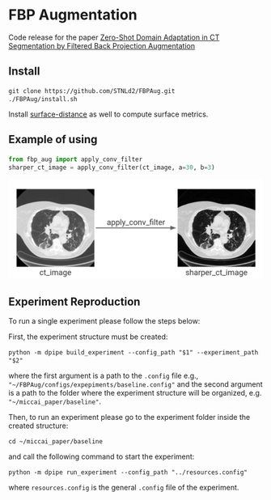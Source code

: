 # FBP Augmentation
Code release for the paper [Zero-Shot Domain Adaptation in CT Segmentation by Filtered Back Projection Augmentation](https://arxiv.org/abs/2107.08543)
## Install

```
git clone https://github.com/STNLd2/FBPAug.git
./FBPAug/install.sh
```
Install [surface-distance](https://github.com/deepmind/surface-distance) as well to compute surface metrics.

## Example of using
```python
from fbp_aug import apply_conv_filter
sharper_ct_image = apply_conv_filter(ct_image, a=30, b=3)

```
![example of using](https://github.com/STNLd2/FBPAug/blob/master/pics/example_of_transform.png?raw=true)

## Experiment Reproduction
To run a single experiment please follow the steps below:

First, the experiment structure must be created:
```
python -m dpipe build_experiment --config_path "$1" --experiment_path "$2"
```

where the first argument is a path to the `.config` file e.g., 
`"~/FBPAug/configs/expepiments/baseline.config"`
and the second argument is a path to the folder where the experiment
structure will be organized, e.g.
`"~/miccai_paper/baseline"`.

Then, to run an experiment please go to the experiment folder inside the created structure:
```
cd ~/miccai_paper/baseline
```
and call the following command to start the experiment:
```
python -m dpipe run_experiment --config_path "../resources.config"
```
where `resources.config` is the general `.config` file of the experiment.


